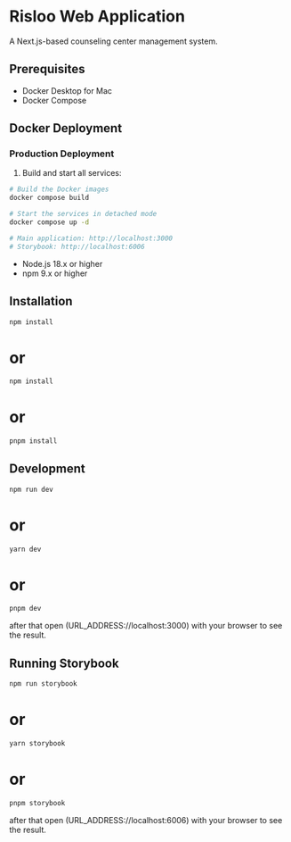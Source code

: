 # Risloo Web Application

A Next.js-based counseling center management system.

## Prerequisites

- Docker Desktop for Mac
- Docker Compose

## Docker Deployment

### Production Deployment

1. Build and start all services:
```bash
# Build the Docker images
docker compose build

# Start the services in detached mode
docker compose up -d

# Main application: http://localhost:3000
# Storybook: http://localhost:6006
```

- Node.js 18.x or higher
- npm 9.x or higher

## Installation

```bash
npm install
```
# or
```bash
npm install
```
# or
```bash
pnpm install
```

## Development
```bash
npm run dev
```
# or
```bash
yarn dev
```
# or
```bash
pnpm dev
```
after that open (URL_ADDRESS://localhost:3000) with your browser to see the result.

## Running Storybook
```bash
npm run storybook
```
# or
```bash
yarn storybook
```
# or
```bash
pnpm storybook
```
after that open (URL_ADDRESS://localhost:6006) with your browser to see the result.
